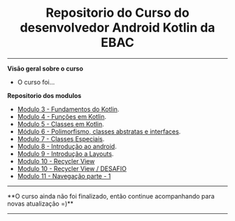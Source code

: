 <h1 align="center"> Repositorio do Curso do desenvolvedor Android Kotlin da EBAC</h1>
<hr/>

**Visão geral sobre o curso**

- O curso foi...

**Repositorio dos modulos**

- <a href="https://github.com/eulucasm/modulo3_ebac" target="_blank">Modulo 3 - Fundamentos do Kotlin</a>.
- <a href="https://github.com/eulucasm/modulo4_ebac" target="_blank">Modulo 4 - Funções em Kotlin</a>.
- <a href="https://github.com/eulucasm/modulo5_ebac" target="_blank">Modulo 5 - Classes em Kotlin</a>.
- <a href="https://github.com/eulucasm/modulo6_ebac" target="_blank">Módulo 6 - Polimorfismo, classes abstratas e interfaces</a>.
- <a href="https://github.com/eulucasm/modulo7_ebac" target="_blank">Modulo 7 - Classes Especiais</a>.
- <a href="https://github.com/eulucasm/modulo8_ebac" target="_blank">Modulo 8 - Introdução ao android</a>.
- <a href="https://github.com/eulucasm/modulo9_ebac" target="_blank">Modulo 9 - Introdução a Layouts</a>.
- <a href="https://github.com/eulucasm/modulo10_ebac" target="_blank">Modulo 10 - Recycler View</a>
- <a href="https://github.com/eulucasm/EBAC_lista_contato_Modulo10" target="_blank">Modulo 10 - Recycler View / DESAFIO</a>
- <a href="https://github.com/eulucasm/modulo11_ebac" target="_blank">Modulo 11 - Navegação parte - 1</a>




<hr/>
**O curso ainda não foi finalizado, então continue acompanhando para novas atualização =)**
<hr/>
